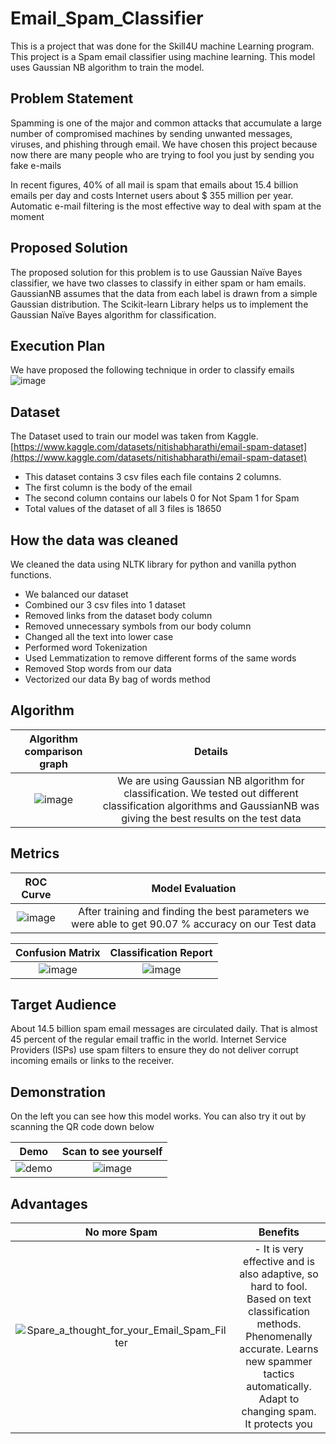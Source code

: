 # Email_Spam_Classifier
This is a project that was done for the Skill4U machine Learning program. This project is a Spam email classifier using machine learning. This model uses Gaussian NB algorithm to train the model.

## Problem Statement 
Spamming is one of the major and common attacks that accumulate a large number of compromised machines by sending unwanted messages, viruses, and phishing through email. We have chosen this project because now there are many people who are trying to fool you just by sending you fake e-mails

In recent figures, 40% of all mail is spam that emails about 15.4 billion emails per day and costs Internet users about $ 355 million per year. Automatic e-mail filtering is the most effective way to deal with spam at the moment

## Proposed Solution
The proposed solution for this problem is to use  Gaussian Naïve Bayes classifier, we have two classes to classify in either spam or ham emails. GaussianNB assumes that the data from each label is drawn from a simple Gaussian distribution. The Scikit-learn Library helps us to implement the Gaussian Naïve Bayes algorithm for classification.

## Execution Plan
We have proposed the following technique in order to classify emails
![image](https://user-images.githubusercontent.com/47780362/194686725-ec60e1da-4c81-47a1-bcf5-e7566361360d.png)

## Dataset
The Dataset used to train our model was taken from Kaggle. [https://www.kaggle.com/datasets/nitishabharathi/email-spam-dataset](https://www.kaggle.com/datasets/nitishabharathi/email-spam-dataset)
- This dataset contains 3 csv files each file contains 2 columns. 
- The first column is the body of the email
- The second column contains our labels 0 for Not Spam 1 for Spam
- Total values of the dataset of all 3 files is 18650

## How the data was cleaned
We cleaned the data using NLTK library for python and vanilla python functions. 
- We balanced our dataset
- Combined our 3 csv files into 1 dataset
- Removed links from the dataset body column
- Removed unnecessary symbols from our body column
- Changed all the text into lower case
- Performed word Tokenization
- Used Lemmatization to remove different forms of the same words
- Removed Stop words from our data
- Vectorized our data By bag of words method

## Algorithm
Algorithm comparison graph          |  Details
:-------------------------:|:-------------------------:
![image](https://user-images.githubusercontent.com/47780362/194687049-92bc68d1-4f81-425d-a973-7dff81ab3700.png)| We are using Gaussian NB algorithm for classification. We tested out different classification algorithms and GaussianNB was giving the best results on the test data

## Metrics

ROC Curve        |  Model Evaluation
:-------------------------:|:-------------------------:
![image](https://user-images.githubusercontent.com/47780362/194687025-9317a81d-68fb-4494-bb41-1c233ce2188a.png)  | After training and finding the best parameters we were able to get 90.07 %  accuracy on our Test data

Confusion Matrix        |  Classification Report
:-------------------------:|:-------------------------:
![image](https://user-images.githubusercontent.com/47780362/194687186-6a4dcf41-6d17-4257-a65b-a015895ae31c.png)| ![image](https://user-images.githubusercontent.com/47780362/194687113-fbe78281-4ae0-45e2-8834-36e43ed9d5b8.png) 

## Target Audience
About 14.5 billion spam email messages are circulated daily. That is almost 45 percent of the regular email traffic in the world. Internet Service Providers (ISPs) use spam filters to ensure they do not deliver corrupt incoming emails or links to the receiver.

## Demonstration
On the left you can see how this model works. You can also try it out by scanning the QR code down below

Demo          |  Scan to see yourself
:-------------------------:|:-------------------------:
![demo](https://user-images.githubusercontent.com/47780362/194687277-05b0568b-dc75-411f-837c-c63d6fce3289.gif) | ![image](https://user-images.githubusercontent.com/47780362/194687249-0172a555-45c1-46d8-9ee2-cf072f54b111.png)

## Advantages
No more Spam         |  Benefits
:-------------------------:|:-------------------------:
![Spare_a_thought_for_your_Email_Spam_Filter](https://user-images.githubusercontent.com/47780362/194687406-58b11470-d757-479d-ba2f-230d56202b35.gif)|- It is very effective and is also adaptive, so hard to fool. Based on text classification methods. Phenomenally accurate. Learns new spammer tactics automatically. Adapt to changing spam. It protects you
